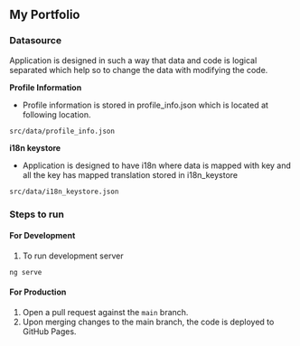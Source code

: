 ## My Portfolio

### Datasource

Application is designed in such a way that data and code is logical separated which help so to change the data with modifying the code.


**Profile Information**

* Profile information is stored in profile_info.json which is located at following location.
```
src/data/profile_info.json
```

**i18n keystore**

* Application is designed to have i18n where data is mapped with key and all the key has mapped translation stored in i18n_keystore
```
src/data/i18n_keystore.json
```

### Steps to run

#### For Development

1. To run development server 
```
ng serve
```

#### For Production

1. Open a pull request against the `main` branch.
2. Upon merging changes to the main branch, the code is deployed to GitHub Pages.
